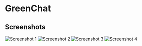 # GreenChat

## Screenshots

![Screenshot 1](https://github.com/hamadismail/GreenChat/assets/70530455/e3af7598-7a3c-48e6-bf4c-e299560a98bd)
![Screenshot 2](https://github.com/hamadismail/GreenChat/assets/70530455/2f8a0a15-2c62-431e-9e06-d23a3cb900bd)
![Screenshot 3](https://github.com/hamadismail/GreenChat/assets/70530455/717f8f91-ad29-4ac2-9623-c3db03941bf2)
![Screenshot 4](https://github.com/hamadismail/GreenChat/assets/70530455/3a994a0a-1ad6-4fec-bbe1-350a378be61c)
